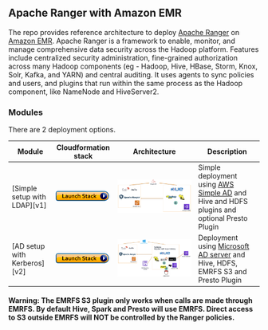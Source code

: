 ## Apache Ranger with Amazon EMR

The repo provides reference architecture to deploy [Apache Ranger](https://ranger.apache.org/) on [Amazon EMR](https://aws.amazon.com/emr/). Apache Ranger is a framework to enable, monitor, and manage comprehensive data security across the Hadoop platform. 
Features include centralized security administration, 
fine-grained authorization across many Hadoop components (eg - Hadoop, Hive, HBase, Storm, Knox, Solr, Kafka, and YARN) and central auditing. 
It uses agents to sync policies and users, and plugins that run within the same process as the Hadoop component, like NameNode and HiveServer2.

### Modules

There are 2 deployment options. 

| Module | Cloudformation stack | Architecture | Description |
| ---------------- | --- | --- |-------------------------------------------------------- |
| [Simple setup with LDAP][v1] | [![Foo](images/launch_stack.png)](https://console.aws.amazon.com/cloudformation/home?region=us-east-1#/stacks/new?stackName=EMRSecurityBlog&templateURL=https://s3.amazonaws.com/aws-bigdata-blog/artifacts/aws-blog-emr-ranger/cloudformation/nestedstack.template) | ![](images/simple-ad-setup.png) | Simple deployment using [AWS Simple AD](https://docs.aws.amazon.com/directoryservice/latest/admin-guide/directory_simple_ad.html) and Hive and HDFS plugins and optional Presto Plugin|
| [AD setup with Kerberos][v2] | [![Foo](images/launch_stack.png)](https://console.aws.amazon.com/cloudformation/home?region=us-east-1#/stacks/new?stackName=EMRSecurityBlog&templateURL=https://workshop-assets-us-east-1.s3.amazonaws.com/datalake-security/artifacts/aws-blog-emr-knox-v2/cloudformations/rootcf.template) | ![](images/ad-kerberos.png) | Deployment using [Microsoft AD server](https://docs.microsoft.com/en-us/windows-server/identity/ad-ds/get-started/virtual-dc/active-directory-domain-services-overview) and Hive, HDFS, EMRFS S3 and Presto Plugin |


#### Warning: The EMRFS S3 plugin only works when calls are made through EMRFS. By default Hive, Spark and Presto will use EMRFS. Direct access to S3 outside EMRFS will NOT be controlled by the Ranger policies.

